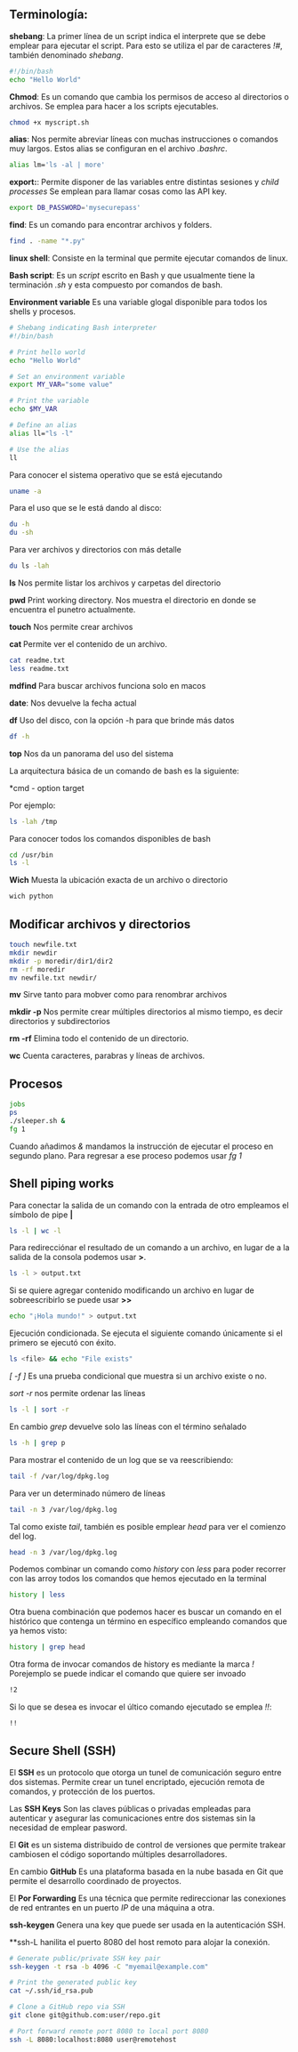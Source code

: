 ## Terminología:

**shebang**: La primer línea de un script indica el interprete que se debe emplear para ejecutar el script. Para esto se utiliza el par de caracteres *!#*, también denominado *shebang*.

```bash
#!/bin/bash
echo "Hello World"
``` 

**Chmod**: Es un comando que cambia los permisos de acceso al directorios o archivos. Se emplea para hacer a los scripts ejecutables.

```bash
chmod +x myscript.sh
``` 

**alias**: Nos permite abreviar líneas con muchas instrucciones o comandos muy largos. Estos alias se configuran en el archivo *.bashrc*.

```bash
alias lm='ls -al | more'
``` 

**export:**: Permite disponer de las variables entre distintas sesiones y *child processes* Se emplean para llamar cosas como las API key.

```bash
export DB_PASSWORD='mysecurepass'
``` 

**find**: Es un comando para encontrar archivos y folders.

```bash
find . -name "*.py"
```

**linux shell**: Consiste en la terminal que permite ejecutar comandos de linux.

**Bash script**: Es un *script* escrito en Bash y que usualmente tiene la terminación *.sh* y esta compuesto por comandos de bash.

**Environment variable** Es una variable glogal disponible para todos los shells y procesos.

```bash
# Shebang indicating Bash interpreter
#!/bin/bash

# Print hello world 
echo "Hello World"

# Set an environment variable
export MY_VAR="some value"

# Print the variable
echo $MY_VAR

# Define an alias
alias ll="ls -l"

# Use the alias 
ll
``` 

Para conocer el sistema operativo que se está ejecutando

```bash
uname -a
```

Para el uso que se le está dando al disco:

```bash
du -h
du -sh
```

Para ver archivos y directorios con más detalle 

```bash
du ls -lah
```



**ls** Nos permite listar los archivos y carpetas del directorio

**pwd** Print working directory. Nos muestra el directorio en donde se encuentra el punetro actualmente.

**touch** Nos permite crear archivos

**cat <archivo>** Permite ver el contenido de un archivo.

```bash
cat readme.txt
less readme.txt
```

**mdfind** Para buscar archivos funciona solo en macos

**date**: Nos devuelve la fecha actual

**df** Uso del disco, con la opción -h  para que brinde más datos
```bash
df -h
```

**top** Nos da un panorama del uso del sistema

La arquitectura básica de un comando de bash es la siguiente:

*cmd - option target

Por ejemplo:

```bash
ls -lah /tmp
```

Para conocer todos los comandos disponibles de bash 

```bash
cd /usr/bin
ls -l
```


**Wich** Muesta la ubicación exacta de un archivo o directorio

```bash
wich python
```


## Modificar archivos y directorios


```bash
touch newfile.txt
mkdir newdir
mkdir -p moredir/dir1/dir2
rm -rf moredir
mv newfile.txt newdir/
```

**mv** Sirve tanto para mobver como para renombrar archivos

**mkdir -p** Nos permite crear múltiples directorios al mismo tiempo, es decir directorios y subdirectorios

**rm -rf** Elimina todo el contenido de un directorio.

**wc** Cuenta caracteres, parabras y líneas de archivos.


## Procesos

```bash
jobs
ps
./sleeper.sh &
fg 1
```

Cuando añadimos *&* mandamos la instrucción de ejecutar el proceso en segundo plano. Para regresar a ese proceso podemos usar *fg 1*

## Shell piping works

Para conectar la salida de un comando con la entrada de otro empleamos el símbolo de pipe **|**

```bash
ls -l | wc -l
```

Para redirecciónar el resultado de un comando a un archivo, en lugar de a la salida de la consola podemos usar **>**.

```bash
ls -l > output.txt
```

Si se quiere agregar contenido modificando un archivo en lugar de sobreescribirlo se puede usar **>>**
```bash
echo "¡Hola mundo!" > output.txt
```


Ejecución condicionada. Se ejecuta el siguiente comando únicamente si el primero se ejecutó con éxito.

```bash
ls <file> && echo "File exists"
```

*[ -f <archivo>]* Es una prueba condicional que muestra si un archivo existe o no.

*sort -r* nos permite ordenar las líneas
```bash
ls -l | sort -r
```

En cambio *grep* devuelve solo las líneas con el término señalado


```bash
ls -h | grep p
```

Para mostrar el contenido de un log que se va reescribiendo:

```bash
tail -f /var/log/dpkg.log
```

Para ver un determinado número de líneas
```bash
tail -n 3 /var/log/dpkg.log
```
Tal como existe *tail*, también es posible emplear *head* para ver el comienzo del log. 

```bash
head -n 3 /var/log/dpkg.log
```

Podemos combinar un comando como *history* con *less* para poder recorrer con las arroy todos los comandos que hemos ejecutado en la terminal

```bash
history | less
```

Otra buena combinación que podemos hacer es buscar un comando en el histórico que contenga un término en específico empleando comandos que ya hemos visto:

```bash
history | grep head
```

Otra forma de invocar comandos de history es mediante la marca *!* Porejemplo se puede indicar el comando que quiere ser invoado

```bash
!2
```

Si lo que se desea es invocar el últico comando ejecutado se emplea *!!*:

```bash
!!
```

## Secure Shell (SSH)

El **SSH** es un protocolo que otorga un tunel de comunicación seguro entre dos sistemas. Permite crear un tunel encriptado, ejecución remota de comandos, y protección de los puertos.

Las **SSH Keys** Son las claves públicas o privadas empleadas para autenticar y asegurar las comunicaciones entre dos sistemas sin la necesidad de emplear pasword.

El **Git** es un sistema distribuido de control de versiones que permite trakear cambiosen el código soportando múltiples desarrolladores.

En cambio **GitHub** Es una plataforma basada en la nube basada en Git que permite el desarrollo coordinado de proyectos.

El **Por Forwarding** Es una técnica que permite redireccionar las conexiones de red entrantes en un puerto *IP* de una máquina a otra.

**ssh-keygen** Genera una key que puede ser usada en la autenticación SSH.

**ssh-L hanilita el puerto 8080 del host remoto para alojar la conexión.

```bash
# Generate public/private SSH key pair
ssh-keygen -t rsa -b 4096 -C "myemail@example.com"  

# Print the generated public key 
cat ~/.ssh/id_rsa.pub

# Clone a GitHub repo via SSH 
git clone git@github.com:user/repo.git

# Port forward remote port 8080 to local port 8080
ssh -L 8080:localhost:8080 user@remotehost
```


```bash

```